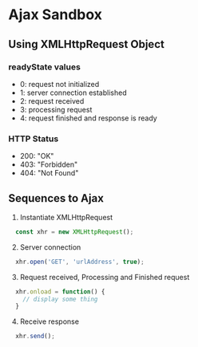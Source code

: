 # Ajax Sandbox

## Using XMLHttpRequest Object

### readyState values

- 0: request not initialized
- 1: server connection established
- 2: request received
- 3: processing request
- 4: request finished and response is ready

### HTTP Status

- 200: "OK"
- 403: "Forbidden"
- 404: "Not Found"

## Sequences to Ajax

1. Instantiate XMLHttpRequest

```Javascript
  const xhr = new XMLHttpRequest();
```

2. Server connection

```Javascript
  xhr.open('GET', 'urlAddress', true);
```

3. Request received, Processing and Finished request

```Javascript
  xhr.onload = function() {
    // display some thing
  }
```

4. Receive response

```Javascript
  xhr.send();
```
